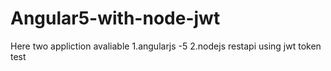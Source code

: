 # Angular5-with-node-jwt

Here two appliction avaliable 
1.angularjs -5
2.nodejs restapi using jwt token
test


